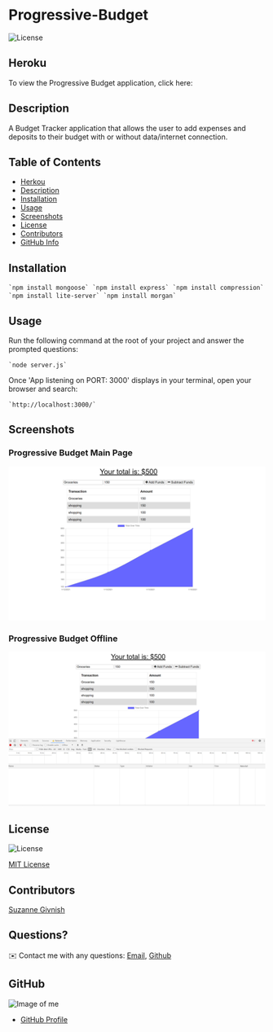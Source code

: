 # Progressive-Budget

![License](https://img.shields.io/badge/License-mit-blue.svg "License Badge")

## Heroku 
To view the Progressive Budget application, click here:


## Description

A Budget Tracker application that allows the user to add expenses and deposits to their budget with or without data/internet connection.

## Table of Contents
- [Herkou](#Heroku)
- [Description](#Description)
- [Installation](#Installation)
- [Usage](#Usage)
- [Screenshots](#Screenshots)
- [License](#License)
- [Contributors](#Contributors)
- [GitHub Info](#GitHub) 

## Installation
    `npm install mongoose` `npm install express` `npm install compression` `npm install lite-server` `npm install morgan`

## Usage
Run the following command at the root of your project and answer the prompted questions:

    `node server.js`

Once 'App listening on PORT: 3000' displays in your terminal, open your browser and search:

    `http://localhost:3000/`

## Screenshots

### Progressive Budget Main Page

![Progressive-Budget-Main](https://github.com/suzygiv/Progressive-Budget/blob/main/public/assets/Progressive-Budget.PNG)

### Progressive Budget Offline

![Progressive-Budget-Offline](https://github.com/suzygiv/Progressive-Budget/blob/main/public/assets/Progressive-Budget-Offline.PNG)


## License
![License](https://img.shields.io/badge/License-mit-blue.svg "License Badge")

[MIT License](http://opensource.org/licenses/mit-license.php)

## Contributors
[Suzanne Givnish](https://github.com/suzygiv)

## Questions?
✉️ Contact me with any questions: [Email](suzannegivnish@gmail.com), [Github](https://github.com/suzygiv)

## GitHub
![Image of me](https://avatars0.githubusercontent.com/u/69487481?v=4)
- [GitHub Profile](https://github.com/suzygiv)
